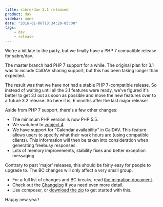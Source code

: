 ```yaml
---
title: sabre/dav 3.1 released
product: dav
sidebar: none
date: "2016-01-06T18:34:20-05:00"
tags:
    - dav
    - release
---
```


We're a bit late to the party, but we finally have a PHP 7 compatible release
for sabre/dav.

The master branch had PHP 7 support for a while. The original plan for 3.1 was
to include CalDAV sharing support, but this has been taking longer than
expected.

The result was that we have not had a stable PHP 7-compatible release. So
instead of waiting until all the 3.1 features were ready, we've figured it's
better to get 3.1 out as soon as possible and move the new features over to
a future 3.2 release. So here it is, 6 months after the last major release!

Aside from PHP 7 support, there's a few other changes:

* The minimum PHP version is now PHP 5.5.
* We switched to [vobject 4][3]
* We have support for "Calendar availability" in CalDAV. This feature allows
  users to specify what their work hours are (using compatible clients). This
  information will then be taken into consideration when generating freebusy
  responses.
* Lots of memory improvements, stability fixes and better exception messaging.

Contrary to past 'major' releases, this should be fairly easy for people to
upgrade to. The BC changes will only affect a very small group.

* For a full list of changes and BC breaks, read [the migration document][4].
* Check out the [Changelog][1] if you need even more detail.
* Use composer, or [download the zip][2] to get started with this.

Happy new year!

[1]: https://github.com/fruux/sabre-dav/blob/3.1.0/CHANGELOG.md
[2]: https://github.com/fruux/sabre-dav/releases
[3]: /blog/2015/sabre-vobject-4.0-released/ 
[4]: /dav/upgrade/3.0-to-3.1/
